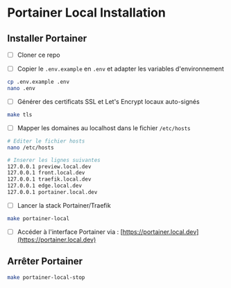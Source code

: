 # Portainer Local Installation

## Installer Portainer

-   [ ] Cloner ce repo

-   [ ] Copier le `.env.example` en `.env` et adapter les variables d'environnement

```bash
cp .env.example .env
nano .env
```

-   [ ] Générer des certificats SSL et Let's Encrypt locaux auto-signés

```bash
make tls
```

-   [ ] Mapper les domaines au localhost dans le fichier `/etc/hosts`

```bash
# Editer le fichier hosts
nano /etc/hosts

# Inserer les lignes suivantes
127.0.0.1 preview.local.dev
127.0.0.1 front.local.dev
127.0.0.1 traefik.local.dev
127.0.0.1 edge.local.dev
127.0.0.1 portainer.local.dev
```

-   [ ] Lancer la stack Portainer/Traefik

```bash
make portainer-local
```

-   [ ] Accéder à l'interface Portainer via : [https://portainer.local.dev](https://portainer.local.dev)

## Arrêter Portainer

```bash
make portainer-local-stop
```
